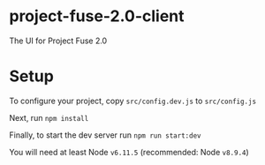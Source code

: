 # project-fuse-2.0-client
The UI for Project Fuse 2.0

# Setup

To configure your project, copy `src/config.dev.js` to `src/config.js`

Next, run `npm install`

Finally, to start the dev server run `npm run start:dev`

You will need at least Node `v6.11.5` (recommended: Node `v8.9.4`)
